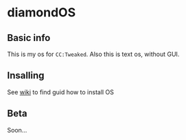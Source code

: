 # diamondOS
## Basic info
This is my os for `CC:Tweaked`. Also this is text os, without GUI.
## Insalling
See [wiki](https://github.com/zimavi/diamondOS/wiki) to find guid how to install OS
## Beta
Soon...
